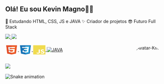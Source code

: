 ## Olá! Eu sou Kevin Magno🤴🏿

🧐 Estudando HTML, CSS, JS e JAVA
✨ Criador de projetos
😎 Futuro Full Stack

<div style="display: inline_block">
  <a href="https://github.com/Kmos91">
  <img height="150em" src="https://github-readme-stats.vercel.app/api?username=Kmos91&show_icons=true&theme=vision-friendly-dark&include_all_commits=true&count_private=true"/>
  <img width="450em" src="https://github-readme-stats.vercel.app/api/top-langs/?username=Kmos91&layout=compact&langs_count=7&theme=vision-friendly-dark"/>
</div>
<div style="display: inline_block"><br>
  <img align="center" alt="HTML" height="30" width="40" src="https://raw.githubusercontent.com/devicons/devicon/master/icons/html5/html5-original.svg">
  <img align="center" alt="CSS" height="30" width="40" src="https://raw.githubusercontent.com/devicons/devicon/master/icons/css3/css3-original.svg">
  <img align="center" alt="Js" height="30" width="40" src="https://raw.githubusercontent.com/devicons/devicon/master/icons/javascript/javascript-plain.svg">
  <img align="center" alt="JAVA" height="30" width="40" src="https://cdn-icons-png.flaticon.com/512/226/226777.png">
  <img align="right" alt="Avatar-Kmos" height="150" style="border-radius:50px;"
  src="https://cdn.discordapp.com/attachments/898556580017102921/943208402086133820/Avatar-kmos_-_Editado_por_kevin.png">
</div>
  
##
  
<div>
  <a href = "mailto:kevinmagno91@gmail.com"><img src="https://img.shields.io/badge/Gmail-D14836?style=for-the-badge&logo=gmail&logoColor=white"></a>
  
  ![Snake animation](https://github.com/Kmos91/Kmos91/blob/output/github-contribution-grid-snake.svg)
</div>
